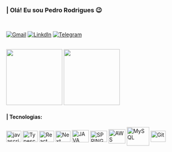 ### | Olá! Eu sou Pedro Rodrigues 😉
<br/>

[![Gmail](https://img.shields.io/badge/Gmail-D14836?style=for-the-badge&logo=gmail&logoColor=white)](mailto:pedrorsrodrigues1203@gmail.com)
[![LinkdIn](https://img.shields.io/badge/LinkedIn-0077B5?style=for-the-badge&logo=linkedin&logoColor=white)](https://www.linkedin.com/in/pedro-rodrigues-50986a262/)
[![Telegram](https://img.shields.io/badge/Telegram-2CA5E0?style=for-the-badge&logo=telegram&logoColor=white)](https://t.me/eupedrorodrigues) 

<br/>

<div>
    <img  height="150em" src="https://github-readme-stats.vercel.app/api?username=eupedrorodrigues&show_icons=true&theme=radical"/>
    <img  height="150em" src="https://github-readme-stats-eight-theta.vercel.app/api/top-langs/?username=eupedrorodrigues&layout=compact&langs_count=8&theme=radical"/>  
</div>


#### | Tecnologias:

<div style="display: inline_block">
    <img align="center"  alt="javascript" src="https://cdn.jsdelivr.net/gh/devicons/devicon/icons/javascript/javascript-original.svg"  height="30" width="40"/>
    <img align="center"  alt="Typescript" src="https://cdn.jsdelivr.net/gh/devicons/devicon/icons/typescript/typescript-plain.svg"  height="30" width="40"/>
    <img align="center"  alt="React" src="https://cdn.jsdelivr.net/gh/devicons/devicon/icons/react/react-original.svg"  height="30" width="40"/>
    <img align="center"  alt="Next" src="https://cdn.jsdelivr.net/gh/devicons/devicon/icons/nextjs/nextjs-original.svg" backdrop-filter: invert(1) height="30" width="40"/>
    <img align="center"  alt="JAVA" src="https://cdn.jsdelivr.net/gh/devicons/devicon/icons/java/java-original.svg"  height="33" width="45"/>
    <img align="center"  alt="SPRING" src="https://cdn.jsdelivr.net/gh/devicons/devicon@latest/icons/spring/spring-original.svg"  height="30" width="45"/>
    <img align="center"  alt="AWS" src="https://cdn.jsdelivr.net/gh/devicons/devicon@latest/icons/amazonwebservices/amazonwebservices-original-wordmark.svg"  height="38" width="45"/>
    <img align="center"  alt="MySQL" src="https://cdn.jsdelivr.net/gh/devicons/devicon/icons/mysql/mysql-plain-wordmark.svg"  height="50" width="60"/>
    <img align="center"  alt="Git" src="https://cdn.jsdelivr.net/gh/devicons/devicon/icons/git/git-original.svg"  height="30" width="40"/>
    
</div><br/>
